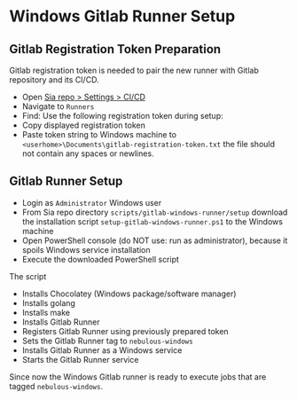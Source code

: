# Windows Gitlab Runner Setup

## Gitlab Registration Token Preparation

Gitlab registration token is needed to pair the new runner with Gitlab repository and its CI/CD.

- Open [Sia repo > Settings > CI/CD](https://gitlab.com/NebulousLabs/Sia/-/settings/ci_cd)
- Navigate to `Runners`
- Find: Use the following registration token during setup: 
- Copy displayed registration token
- Paste token string to Windows machine to
  `<userhome>\Documents\gitlab-registration-token.txt`
  the file should not contain any spaces or newlines.

## Gitlab Runner Setup

- Login as `Administrator` Windows user
- From Sia repo directory `scripts/gitlab-windows-runner/setup`
  download the installation script `setup-gitlab-windows-runner.ps1`
  to the Windows machine
- Open PowerShell console (do NOT use: run as administrator),
  because it spoils Windows service installation
- Execute the downloaded PowerShell script

The script

- Installs Chocolatey (Windows package/software manager)
- Installs golang
- Installs make
- Installs Gitlab Runner
- Registers Gitlab Runner using previously prepared token
- Sets the Gitlab Runner tag to `nebulous-windows`
- Installs Gitlab Runner as a Windows service
- Starts the Gitlab Runner service

Since now the Windows Gitlab runner is ready to execute jobs
that are tagged `nebulous-windows`.